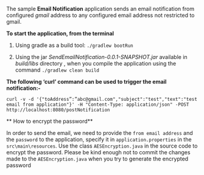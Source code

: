 The sample **Email Notification** application sends an email notification from configured *gmail* address to any configured email address not restricted
to gmail.

**To start the application, from the terminal**

1. Using gradle as a build tool: 
`./gradlew bootRun`

2. Using the jar *SendEmailNotification-0.0.1-SNAPSHOT.jar* available in _build/libs_ directory , when you compile the application using the command `./gradlew clean build`


**The following ‘curl’ command can be used to trigger the email notification:-**

`curl -v -d '{"toAddress”:”abc@gmail.com","subject":"test","text":"test email from application"}' -H "Content-Type: application/json" -POST http://localhost:8080/postNotification`

** How to encrypt the password**

In order to send the email, we need to provide the `from email address` and the `password` to the application, specify it in `application.properties`  in the `src\main\resources`.
Use the class `AESEncryption.java` in the source code to encrypt the password. 
Please be kind enough not to commit the changes made to the `AESEncryption.java` when you try to generate the encrypted password
